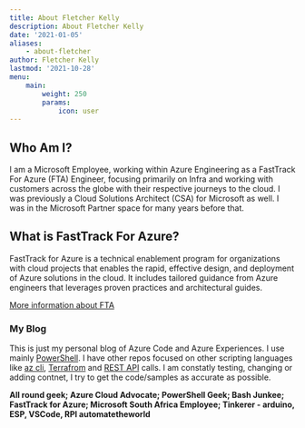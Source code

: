 ```yaml
---
title: About Fletcher Kelly
description: About Fletcher Kelly
date: '2021-01-05'
aliases:
    - about-fletcher
author: Fletcher Kelly
lastmod: '2021-10-28'
menu:
    main: 
        weight: 250
        params:
            icon: user
---
```


## Who Am I?

I am a Microsoft Employee, working within Azure Engineering as a FastTrack For Azure (FTA) Engineer, focusing primarily on Infra and working with customers across the globe with their respective journeys to the cloud. I was previously a Cloud Solutions Architect (CSA) for Microsoft as well. I was in the Microsoft Partner space for many years before that.

## What is FastTrack For Azure?

FastTrack for Azure is a technical enablement program for organizations with cloud projects that enables the rapid, effective design, and deployment of Azure solutions in the cloud. It includes tailored guidance from Azure engineers that leverages proven practices and architectural guides.

[More information about FTA](https://www.microsoft.com/azure/partners/fasttrack-for-azure)

### My Blog

This is just my personal blog of Azure Code and Azure Experiences. I use mainly [PowerShell](https://docs.microsoft.com/en-us/powershell/azure/overview?view=azps-1.4.0). I have other repos focused on other scripting languages like
[az cli](https://docs.microsoft.com/en-us/cli/azure/?view=azure-cli-latest), [Terrafrom](https://www.terraform.io) and [REST API](https://docs.microsoft.com/en-us/rest/api/azure/) calls. I am constatly testing, changing or adding contnet, I try to get the code/samples as accurate as possible. </br>

**All round geek; Azure Cloud Advocate; PowerShell Geek; Bash Junkee; FastTrack for Azure; Microsoft South Africa Employee; Tinkerer - arduino, ESP, VSCode, RPI automatetheworld**
